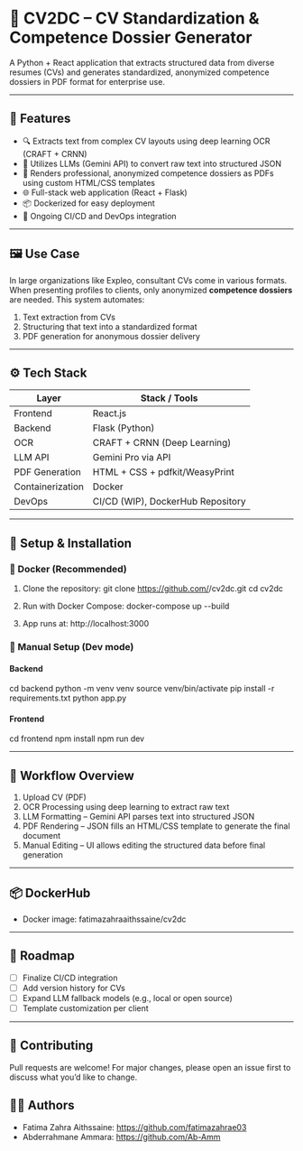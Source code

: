 # 📄 CV2DC – CV Standardization & Competence Dossier Generator

A Python + React application that extracts structured data from diverse resumes (CVs) and generates standardized, anonymized competence dossiers in PDF format for enterprise use.

---

## 🚀 Features

- 🔍 Extracts text from complex CV layouts using deep learning OCR (CRAFT + CRNN)
- 🧠 Utilizes LLMs (Gemini API) to convert raw text into structured JSON
- 🧾 Renders professional, anonymized competence dossiers as PDFs using custom HTML/CSS templates
- 🌐 Full-stack web application (React + Flask)
- 📦 Dockerized for easy deployment
- 🔁 Ongoing CI/CD and DevOps integration

---

## 🖼️ Use Case

In large organizations like Expleo, consultant CVs come in various formats. When presenting profiles to clients, only anonymized **competence dossiers** are needed. This system automates:
1. Text extraction from CVs
2. Structuring that text into a standardized format
3. PDF generation for anonymous dossier delivery

---

## ⚙️ Tech Stack

| Layer         | Stack / Tools                    |
|---------------|----------------------------------|
| Frontend      | React.js                         |
| Backend       | Flask (Python)                   |
| OCR           | CRAFT + CRNN (Deep Learning)     |
| LLM API       | Gemini Pro via API               |
| PDF Generation| HTML + CSS + pdfkit/WeasyPrint   |
| Containerization | Docker                        |
| DevOps        | CI/CD (WIP), DockerHub Repository |

---


## 🔧 Setup & Installation

### 🐳 Docker (Recommended)

1. Clone the repository:
   git clone https://github.com/<your-org>/cv2dc.git
   cd cv2dc

2. Run with Docker Compose:
   docker-compose up --build

3. App runs at: http://localhost:3000

### 🧪 Manual Setup (Dev mode)

#### Backend
cd backend
python -m venv venv
source venv/bin/activate
pip install -r requirements.txt
python app.py

#### Frontend
cd frontend
npm install
npm run dev

---

## 🔁 Workflow Overview

1. Upload CV (PDF)
2. OCR Processing using deep learning to extract raw text
3. LLM Formatting – Gemini API parses text into structured JSON
4. PDF Rendering – JSON fills an HTML/CSS template to generate the final document
5. Manual Editing – UI allows editing the structured data before final generation

---

## 📦 DockerHub

- Docker image: fatimazahraaithssaine/cv2dc

---

## 📅 Roadmap

- [ ] Finalize CI/CD integration
- [ ] Add version history for CVs
- [ ] Expand LLM fallback models (e.g., local or open source)
- [ ] Template customization per client

---

## 🤝 Contributing

Pull requests are welcome! For major changes, please open an issue first to discuss what you’d like to change.


## 🙋‍♀️ Authors

- Fatima Zahra Aithssaine: https://github.com/fatimazahrae03
- Abderrahmane Ammara: https://github.com/Ab-Amm
